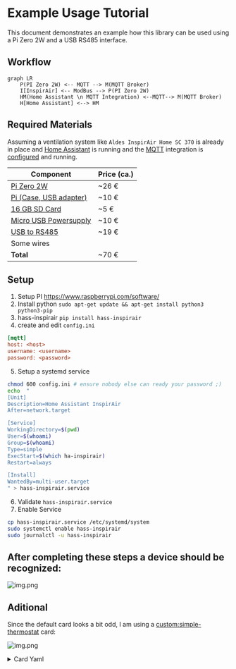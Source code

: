 # Example Usage Tutorial

This document demonstrates an example how this library can be used using a Pi Zero 2W and a USB RS485 interface.

## Workflow

```mermaid
graph LR
    P(PI Zero 2W) <-- MQTT --> M(MQTT Broker)
    I[InspirAir] <-- ModBus --> P(PI Zero 2W)
    HM(Home Assistant \n MQTT Integration) <--MQTT--> M(MQTT Broker)
    H[Home Assistant] <--> HM
```

## Required Materials

Assuming a ventilation system like `Aldes InspirAir Home SC 370` is already in place and
[Home Assistant](https://www.home-assistant.io/) is running and the [MQTT](https://www.home-assistant.io/integrations/mqtt/) integration is [configured](https://my.home-assistant.io/redirect/config_flow_start?domain=mqtt) and running.

| Component                                         | Price (ca.) |
| ------------------------------------------------- | ----------- |
| [Pi Zero 2W](https://amzn.to/42ITjqZ)             | ~26 €       |
| [Pi (Case, USB adapter)](https://amzn.to/3uKeah1) | ~10 €       |
| [16 GB SD Card](https://amzn.to/3wsAY5q)          | ~5 €        |
| [Micro USB Powersupply](https://amzn.to/3uzMoE7)  | ~10 €       |
| [USB to RS485](https://amzn.to/3OMGaHO)           | ~19 €       |
| Some wires                                        |             |
| **Total**                                         | ~70 €       |

## Setup

1. Setup PI https://www.raspberrypi.com/software/
2. Install python `sudo apt-get update && apt-get install python3 python3-pip`
3. hass-inspirair `pip install hass-inspirair`
4. create and edit `config.ini`

```ini
[mqtt]
host: <host>
username: <username>
password: <password>
```

5. Setup a systemd service

```bash
chmod 600 config.ini # ensure nobody else can ready your password ;)
echo  "
[Unit]
Description=Home Assistant InspirAir
After=network.target

[Service]
WorkingDirectory=$(pwd)
User=$(whoami)
Group=$(whoami)
Type=simple
ExecStart=$(which ha-inspirair)
Restart=always

[Install]
WantedBy=multi-user.target
" > hass-inspirair.service

```

6. Validate `hass-inspirair.service`
7. Enable Service

```bash
cp hass-inspirair.service /etc/systemd/system
sudo systemctl enable hass-inspirair
sudo journalctl -u hass-inspirair
```

## After completing these steps a device should be recognized:

![img.png](mqtt_device.png)

## Aditional

Since the default card looks a bit odd, I am using a [custom:simple-thermostat](https://github.com/nervetattoo/simple-thermostat) card:

![img.png](card_example.png)

<details>
<summary>Card Yaml</summary>

```yaml
type: custom:simple-thermostat
entity: climate.ventilation
layout:
  step: row
  mode:
    icons: true
    names: true
    headings: false
  sensors:
    type: table
    labels: true
sensors:
  - entity: sensor.ventilation_outdoor_air_temperature
    name: Zuluft
    decimals: 1
    unit: °C
  - entity: sensor.ventilation_indoor_air_temperature
    name: Abluft
    decimals: 1
    unit: °C

hide:
  state: true
  temperature: true
setpoints: false
control:
  fan:
    Ferien:
      icon: mdi:fan
    Standard:
      icon: mdi:fan-speed-1
    Boost:
      icon: mdi:fan-speed-2
    Gäste:
      icon: mdi:fan-speed-3
```

</details>
